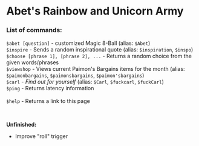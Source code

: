# Abet's Rainbow and Unicorn Army
### List of commands:
`$abet [question]` - customized Magic 8-Ball (alias: `$Abet`) <br />
`$inspire` - Sends a random inspirational quote (alias: `$inspiration`, `$inspo`) <br />
`$choose [phrase 1], [phrase 2], ...` - Returns a random choice from the given words/phrases <br />
`$viewshop` - Views current Paimon's Bargains items for the month (alias: `$paimonbargains`, `$paimonsbargains`, `$paimon'sbargains`) <br />
`$carl` - _Find out for yourself_ (alias: `$Carl`, `$fuckcarl`, `$fuckCarl`) <br />
`$ping` - Returns latency information <br /> <br />
`$help` - Returns a link to this page

<br>

**Unfinished:** <br />
- Improve "roll" trigger
